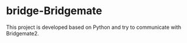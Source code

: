 bridge-Bridgemate
=================

This project is developed based on Python and try to communicate with Bridgemate2.
